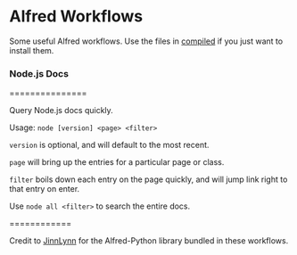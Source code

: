 Alfred Workflows
================

Some useful Alfred workflows.
Use the files in [compiled](blob/master/compiled/) if you just want to install them.


### Node.js Docs
===============

Query Node.js docs quickly.

Usage:
`node [version] <page> <filter>`

`version` is optional, and will default to the most recent. 

`page` will bring up the entries for a particular page or class.

`filter` boils down each entry on the page quickly, and will jump link right to that entry on enter.

Use `node all <filter>` to search the entire docs.


============

Credit to [JinnLynn](https://github.com/JinnLynn/alfred-python) for the Alfred-Python library bundled in these workflows.
